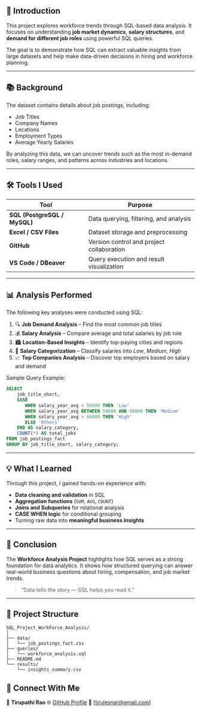 ## 📘 Introduction

This project explores workforce trends through SQL-based data analysis.
It focuses on understanding **job market dynamics**, **salary structures**, and **demand for different job roles** using powerful SQL queries.

The goal is to demonstrate how SQL can extract valuable insights from large datasets and help make data-driven decisions in hiring and workforce planning.

---

## 📚 Background

The dataset contains details about job postings, including:

* Job Titles
* Company Names
* Locations
* Employment Types
* Average Yearly Salaries

By analyzing this data, we can uncover trends such as the most in-demand roles, salary ranges, and patterns across industries and locations.

---

## 🛠️ Tools I Used

| Tool                         | Purpose                                   |
| ---------------------------- | ----------------------------------------- |
| **SQL (PostgreSQL / MySQL)** | Data querying, filtering, and analysis    |
| **Excel / CSV Files**        | Dataset storage and preprocessing         |
| **GitHub**                   | Version control and project collaboration |
| **VS Code / DBeaver**        | Query execution and result visualization  |

---

## 📊 Analysis Performed

The following key analyses were conducted using SQL:

1. 🔍 **Job Demand Analysis** – Find the most common job titles
2. 💰 **Salary Analysis** – Compare average and total salaries by job role
3. 🏙️ **Location-Based Insights** – Identify top-paying cities and regions
4. 🧩 **Salary Categorization** – Classify salaries into *Low*, *Medium*, *High*
5. 📈 **Top Companies Analysis** – Discover top employers based on salary and demand

Sample Query Example:

```sql
SELECT 
    job_title_short,
    CASE
       WHEN salary_year_avg < 50000 THEN 'Low'
       WHEN salary_year_avg BETWEEN 50000 AND 60000 THEN 'Medium'
       WHEN salary_year_avg > 60000 THEN 'High'
       ELSE 'Others'
    END AS salary_category,
    COUNT(*) AS total_jobs
FROM job_postings_fact
GROUP BY job_title_short, salary_category;
```

---

## 💡 What I Learned

Through this project, I gained hands-on experience with:

* **Data cleaning and validation** in SQL
* **Aggregation functions** (`SUM`, `AVG`, `COUNT`)
* **Joins and Subqueries** for relational analysis
* **CASE WHEN logic** for conditional grouping
* Turning raw data into **meaningful business insights**

---

## 🏁 Conclusion

The **Workforce Analysis Project** highlights how SQL serves as a strong foundation for data analytics.
It shows how structured querying can answer real-world business questions about hiring, compensation, and job market trends.

> “Data tells the story — SQL helps you read it.”

---

## 📂 Project Structure

```
SQL_Project_WorkForce_Analysis/
│
├── data/
│   └── job_postings_fact.csv
├── queries/
│   └── workforce_analysis.sql
├── README.md
└── results/
    └── insights_summary.csv
```

## 🤝 Connect With Me

👤 **Tirupathi Rao**
🌐 [GitHub Profile](https://github.com/tirupathiraog)
📧 [tirulesnar@gmail.com]

